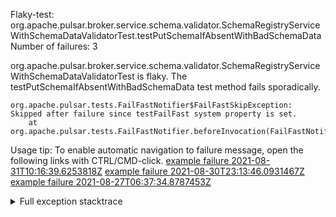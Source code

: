         
Flaky-test: org.apache.pulsar.broker.service.schema.validator.SchemaRegistryServiceWithSchemaDataValidatorTest.testPutSchemaIfAbsentWithBadSchemaData
Number of failures: 3

org.apache.pulsar.broker.service.schema.validator.SchemaRegistryServiceWithSchemaDataValidatorTest is flaky. The testPutSchemaIfAbsentWithBadSchemaData test method fails sporadically.

```
org.apache.pulsar.tests.FailFastNotifier$FailFastSkipException: Skipped after failure since testFailFast system property is set.
	at org.apache.pulsar.tests.FailFastNotifier.beforeInvocation(FailFastNotifier.java:88)

```

Usage tip: To enable automatic navigation to failure message, open the following links with CTRL/CMD-click.
[example failure 2021-08-31T10:16:39.6253818Z](https://github.com/apache/pulsar/runs/3471501156?check_suite_focus=true#step:10:1493)
[example failure 2021-08-30T23:13:46.0931467Z](https://github.com/apache/pulsar/runs/3467152431?check_suite_focus=true#step:9:753)
[example failure 2021-08-27T06:37:34.8787453Z](https://github.com/apache/pulsar/runs/3440411059?check_suite_focus=true#step:9:2675)


<details>
<summary>Full exception stacktrace</summary>
<code><pre>
org.apache.pulsar.tests.FailFastNotifier$FailFastSkipException: Skipped after failure since testFailFast system property is set.
	at org.apache.pulsar.tests.FailFastNotifier.beforeInvocation(FailFastNotifier.java:88)

</pre></code>
</details>

